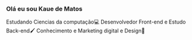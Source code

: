 ### Olá eu sou Kaue de Matos

 Estudando Ciencias da computação💻
 Desenvolvedor Front-end e Estudo Back-end🖌
 Conhecimento e Marketing digital e Design📝
 


<div>
 <a href="https://www.linkedin.com/in/kauê-matos-oliveira-a76410213/" src="https://img.shields.io/badge/LinkedIn-0077B5?style=for-the-badge&logo=linkedin&logoColor=white"</a>
 
</div>
